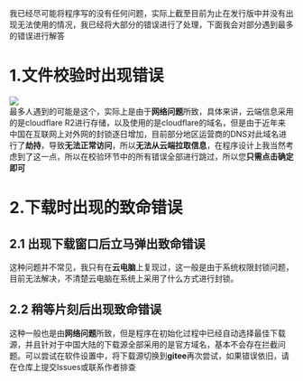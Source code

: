我已经尽可能将程序写的没有任何问题，实际上截至目前为止在发行版中并没有出现无法使用的情况，我已经将大部分的错误进行了处理，下面我会对部分遇到最多的错误进行解答
# 1.文件校验时出现错误
![](https://img.picui.cn/free/2024/10/28/671f4f084adf1.png) \
最多人遇到的可能是这个，实际上是由于**网络问题**所致，具体来讲，云端信息采用的是cloudflare R2进行存储，以及使用的是cloudflare的域名，但是由于近年来中国在互联网上对外网的封锁逐日增加，目前部分地区运营商的DNS对此域名进行了**劫持**，导致**无法正常访问**，所以**无法从云端拉取信息**，在程序设计上我当然考虑到了这一点，所以在校验环节中的所有错误全部进行跳过，所以您**只需点击确定即可**

# 2.下载时出现的致命错误
## 2.1 出现下载窗口后立马弹出致命错误
这种问题并不常见，我只有在**云电脑**上复现过，这一般是由于系统权限封锁问题，目前无法解决，不清楚云电脑在系统上采用了什么方式进行封锁。
## 2.2 稍等片刻后出现致命错误
这种一般也是由**网络问题**所致，但是程序在初始化过程中已经自动选择最佳下载源，并且针对于中国大陆的下载源全部采用的是官方域名，基本不会存在拦截问题。可以尝试在软件设置中，将下载源切换到**gitee**再次尝试，如果错误依旧，请在仓库上提交Issues或联系作者排查